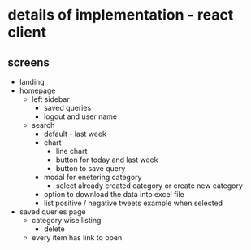# details of implementation - react client

## screens
- landing 
- homepage
    - left sidebar
        - saved queries
        - logout and user name
    - search 
        - default - last week
        - chart
            - line chart
            - button for today and last week
            - button to save query
        - modal for enetering category
            - select already created category or create new category
        - option to download the data into excel file
        - list positive / negative tweets example when selected
- saved queries page
    - category wise listing
        - delete
    - every item has link to open
